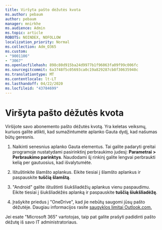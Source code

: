 ```yaml
---
title: Viršyta pašto dėžutės kvota
ms.author: pebaum
author: pebaum
manager: mnirkhe
ms.audience: Admin
ms.topic: article
ROBOTS: NOINDEX, NOFOLLOW
localization_priority: Normal
ms.collection: Adm_O365
ms.custom:
- "9001106"
- "3067"
ms.openlocfilehash: 898c80d915ba24d9977b1f96063fa09f99c006fc
ms.sourcegitcommit: 6a3748f5c05693ca0c19a829287cb8f30635940c
ms.translationtype: MT
ms.contentlocale: lt-LT
ms.lasthandoff: 04/22/2020
ms.locfileid: "43784699"
---
```

# <a name="mailbox-quota-exceeded"></a>Viršyta pašto dėžutės kvota

Viršijote savo abonemento pašto dėžutės kvotą. Yra keletas veiksmų, kuriuos galite atlikti, kad sumažintumėte aplanko Gauta dydį, kad našumas būtų geresnis.

1. Naikinti senesnius aplanko Gauta elementus. Tai galite padaryti greitai programoje nustatydami pasirinktinį perbraukimo judesį: **Parametrai > Perbraukimo parinktys**. Naudodami šį rinkinį galite lengvai perbraukti kelią per gautuosius, kad išvalytumėte.

2. Ištuštinkite šlamšto aplankus. Eikite tiesiai į šlamšto aplankus ir paspauskite **tuščią šlamštą**.

3. "Android" galite ištuštinti šiukšliadėžių aplankus vienu paspaudimu. Eikite tiesiai į šiukšliadėžės aplanką ir paspauskite **tuščią šiukšliadėžę**. 

4. Įrašykite priedus į "OneDrive", kad jie nebūtų saugomi jūsų pašto dėžutėje. Daugiau informacijos rasite [saugyklos limitai Outlook.com.](https://support.office.com/article/storage-limits-in-outlook-com-7ac99134-69e5-4619-ac0b-2d313bba5e9e) 

Jei esate "Microsoft 365" vartotojas, taip pat galite prašyti padidinti pašto dėžutę iš savo IT administratoriaus.